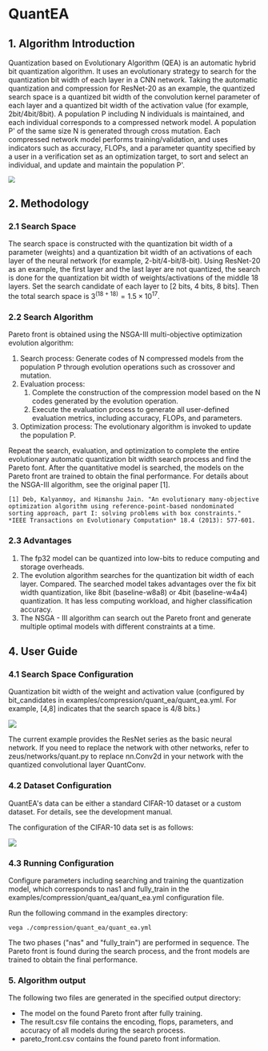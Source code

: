 # QuantEA

## 1. Algorithm Introduction

Quantization based on Evolutionary Algorithm (QEA) is an automatic hybrid bit quantization algorithm. It uses an evolutionary strategy to search for the quantization bit width of each layer in a CNN network. Taking the automatic quantization and compression for ResNet-20 as an example, the quantized search space is a quantized bit width of the convolution kernel parameter of each layer and a quantized bit width of the activation value (for example, 2bit/4bit/8bit). A population P including N individuals is maintained, and each individual corresponds to a compressed network model. A population P' of the same size N is generated through cross mutation. Each compressed network model performs training/validation, and uses indicators such as accuracy, FLOPs, and a parameter quantity specified by a user in a verification set as an optimization target, to sort and select an individual, and update and maintain the population P'.

<img src="./images/quant_ea.png" style="zoom:80%;" />

## 2. Methodology 

### 2.1 Search Space

The search space is constructed with the quantization bit width of a parameter (weights) and a quantization bit width of an activations of each layer of the neural network (for example, 2-bit/4-bit/8-bit). Using ResNet-20 as an example, the first layer and the last layer are not quantized, the search is done for the quantization bit width of weights/activations of the middle 18 layers. Set the search candidate of each layer to [2 bits, 4 bits, 8 bits]. Then the total search space is $`3^{(18+18)}=1.5\times 10^{17}`$.

### 2.2 Search Algorithm

Pareto front is obtained using the NSGA-III multi-objective optimization evolution algorithm:

1. Search process:
   Generate codes of N compressed models from the population P through evolution operations such as crossover and mutation.
2. Evaluation process:
   1. Complete the construction of the compression model based on the N codes generated by the evolution operation.
   2. Execute the evaluation process to generate all user-defined evaluation metrics, including accuracy, FLOPs, and parameters.
3. Optimization process:
   The evolutionary algorithm is invoked to update the population P.

Repeat the search, evaluation, and optimization to complete the entire evolutionary automatic quantization bit width search process and find the Pareto font. After the quantitative model is searched, the models on the Pareto front are trained to obtain the final performance. For details about the NSGA-III algorithm, see the original paper [1].

```text
[1] Deb, Kalyanmoy, and Himanshu Jain. "An evolutionary many-objective optimization algorithm using reference-point-based nondominated sorting approach, part I: solving problems with box constraints." *IEEE Transactions on Evolutionary Computation* 18.4 (2013): 577-601.
```

### 2.3 Advantages

1. The fp32 model can be quantized into low-bits to reduce computing and storage overheads.
2. The evolution algorithm searches for the quantization bit width of each layer. Compared. The searched model takes advantages over the fix bit width quantization, like 8bit (baseline-w8a8) or 4bit (baseline-w4a4) quantization. It has less computing workload, and higher classification accuracy.
3. The NSGA - III algorithm can search out the Pareto front and generate multiple optimal models with different constraints at a time.

## 4. User Guide

### 4.1 Search Space Configuration

Quantization bit width of the weight and activation value (configured by bit_candidates in examples/compression/quant_ea/quant_ea.yml. For example, [4,8] indicates that the search space is 4/8 bits.)

![](../../images/quant_ea_search_space.png)

The current example provides the ResNet series as the basic neural network. If you need to replace the network with other networks, refer to zeus/networks/quant.py to replace nn.Conv2d in your network with the quantized convolutional layer QuantConv.

### 4.2 Dataset Configuration

QuantEA's data can be either a standard CIFAR-10 dataset or a custom dataset. For details, see the development manual.

The configuration of the CIFAR-10 data set is as follows:

![](../../images/quant_ea_dataset.png)

### 4.3 Running Configuration

Configure parameters including searching and training the quantization model, which corresponds to nas1 and fully_train in the examples/compression/quant_ea/quant_ea.yml configuration file.

Run the following command in the examples directory:

`vega ./compression/quant_ea/quant_ea.yml`

The two phases ("nas" and "fully_train") are performed in sequence. The Pareto front is found during the search process, and the front models are trained to obtain the final performance.

### 5. Algorithm output

The following two files are generated in the specified output directory:

- The model on the found Pareto front after fully training.
- The result.csv file contains the encoding, flops, parameters, and accuracy of all models during the search process.
- pareto_front.csv contains the found pareto front information.
